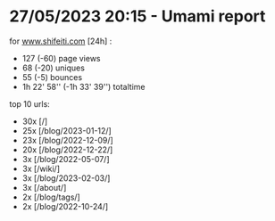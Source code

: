 # 27/05/2023 20:15 - Umami report
for www.shifeiti.com [24h] :

 - 127 (-60) page views
 - 68 (-20) uniques
 - 55 (-5) bounces
 - 1h 22' 58'' (-1h 33' 39'') totaltime


top 10 urls:
 - 30x [/]
 - 25x [/blog/2023-01-12/]
 - 23x [/blog/2022-12-09/]
 - 20x [/blog/2022-12-22/]
 - 3x [/blog/2022-05-07/]
 - 3x [/wiki/]
 - 3x [/blog/2023-02-03/]
 - 3x [/about/]
 - 2x [/blog/tags/]
 - 2x [/blog/2022-10-24/]


